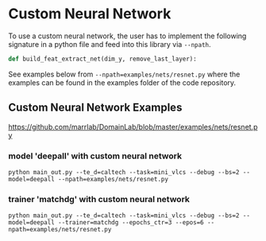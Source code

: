 # Custom Neural Network

To use a custom neural network, the user has to implement the following signature in a python file and feed into this library via `--npath`. 


```python
def build_feat_extract_net(dim_y, remove_last_layer):
```

See examples below from `--npath=examples/nets/resnet.py` where the examples can be found in the examples folder of the code repository.

## Custom Neural Network Examples

<https://github.com/marrlab/DomainLab/blob/master/examples/nets/resnet.py>

### model 'deepall' with custom neural network

```shell
python main_out.py --te_d=caltech --task=mini_vlcs --debug --bs=2 --model=deepall --npath=examples/nets/resnet.py
```

### trainer 'matchdg' with custom neural network

```shell
python main_out.py --te_d=caltech --task=mini_vlcs --debug --bs=2 --model=deepall --trainer=matchdg --epochs_ctr=3 --epos=6 --npath=examples/nets/resnet.py
```
